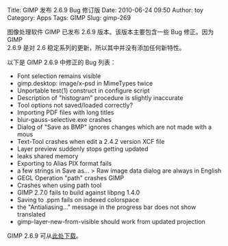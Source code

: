 Title: GIMP 发布 2.6.9 Bug 修订版
Date: 2010-06-24 09:50
Author: toy
Category: Apps
Tags: GIMP
Slug: gimp-269

图像处理软件 GIMP 已发布 2.6.9 版本。该版本主要包含一些 Bug 修正。因为
GIMP  
2.6.9 是对 2.6 稳定系列的更新，所以其中并没有添加任何新特性。

以下是 GIMP 2.6.9 中修正的 Bug 列表：

+ Font selection remains visible  
+ gimp.desktop: image/x-psd in MimeTypes twice  
+ Unportable test(1) construct in configure script  
+ Description of "histogram" procedure is slightly inaccurate  
+ Tool options not saved/loaded correctly?  
+ Importing PDF files with long titles  
+ blur-gauss-selective.exe crashes  
+ Dialog of "Save as BMP" ignores changes which are not made with a
mous  
+ Text-Tool crashes when edit a 2.4.2 version XCF file  
+ Layer preview suddenly stops getting updated  
+ leaks shared memory  
+ Exporting to Alias PIX format fails  
+ a few strings in Save as... > Raw image data dialog are always in
English  
+ GEGL Operation "path" crashes GIMP  
+ Crashes when using path tool  
+ GIMP 2.7.0 fails to build against libpng 1.4.0  
+ Saving to .ppm fails on indexed colorspace  
+ the "Antialiasing..." message in the progress bar does not show
translated  
+ gimp-layer-new-from-visible should work from updated projection

GIMP 2.6.9 可从[此处下载](http://www.gimp.org/downloads/)。
